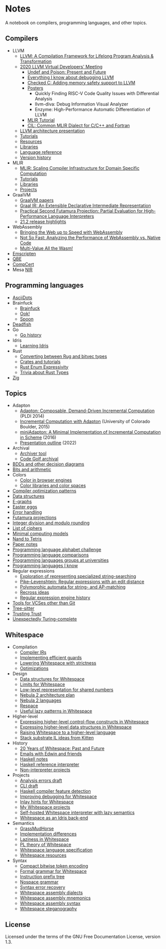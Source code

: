 # Notes

A notebook on compilers, programming languages, and other topics.

## Compilers

- LLVM
  - [LLVM: A Compilation Framework for Lifelong Program Analysis & Transformation](compilers/llvm/cgo04_lattner.md)
  - [2020 LLVM Virtual Developers' Meeting](compilers/llvm/devmtg_2020-10)
    - [Undef and Poison: Present and Future](compilers/llvm/devmtg_2020-10/undef_and_poison.md)
    - [Everything I know about debugging LLVM](compilers/llvm/devmtg_2020-10/debugging_llvm.md)
    - [Checked C: Adding memory safety support to LLVM](compilers/llvm/devmtg_2020-10/checked_c_memory_safety.md)
    - [Posters](compilers/llvm/devmtg_2020-10/posters.md)
      - Quickly Finding RISC-V Code Quality Issues with Differential Analysis
      - llvm-diva: Debug Information Visual Analyzer
      - Enzyme: High-Performance Automatic Differentiation of LLVM
    - [MLIR Tutorial](compilers/llvm/devmtg_2020-10/mlir_tutorial.md)
    - [CIL: Common MLIR Dialect for C/C++ and Fortran](compilers/llvm/devmtg_2020-10/cil_mlir_dialect.md)
  - [LLVM architecture presentation](compilers/llvm/presentation_outline.md)
  - [Tutorials](compilers/llvm/tutorials.md)
  - [Resources](compilers/llvm/resources.md)
  - [Libraries](compilers/llvm/libraries.md)
  - [Language reference](compilers/llvm/langref.md)
  - [Version history](compilers/llvm/version_history.md)
- MLIR
  - [MLIR: Scaling Compiler Infrastructure for Domain Specific Computation](compilers/mlir/cgo21_lattner.md)
  - [Tutorials](compilers/mlir/tutorials.md)
  - [Libraries](compilers/mlir/libraries.md)
  - [Projects](compilers/mlir/projects.md)
- GraalVM
  - [GraalVM papers](compilers/graalvm/papers.md)
  - [Graal IR: An Extensible Declarative Intermediate Representation](compilers/graalvm/graalvm_paper_notes.txt)
  - [Practical Second Futamura Projection: Partial Evaluation for High-Performance Language Interpreters](compilers/graalvm/futamura.md)
  - [21.2 release highlights](compilers/graalvm/release_highlights_21.2.md)
- WebAssembly
  - [Bringing the Web up to Speed with WebAssembly](compilers/webassembly/pldi17_haas.md)
  - [Not So Fast: Analyzing the Performance of WebAssembly vs. Native Code](compilers/webassembly/atc19_jangda.md)
  - [Multi-Value All the Wasm!](compilers/webassembly/multi_value.md)
- [Emscripten](compilers/emscripten.md)
- [QBE](compilers/qbe.md)
- [CompCert](compilers/compcert.md)
- Mesa [NIR](compilers/mesa_nir.md)

## Programming languages

- [AsciiDots](langs/asciidots.md)
- Brainfuck
  - [Brainfuck](langs/brainfuck/brainfuck.md)
  - [Ook!](langs/brainfuck/ook.md)
  - [Spoon](langs/brainfuck/spoon.md)
- [Deadfish](langs/deadfish.md)
- Go
  - [Go history](langs/go/history.md)
- Idris
  - [Learning Idris](langs/learning_idris.md)
- Rust
  - [Converting between Rug and bitvec types](langs/rust/convert_rug_bitvec.md)
  - [Crates and tutorials](langs/rust/rust.md)
  - [Rust Enum Expressivity](langs/rust/enum_expressivity.md)
  - [Trivia about Rust Types](langs/rust/types_trivia.md)
- [Zig](langs/zig.md)

## Topics

- Adapton
  - [Adapton: Composable, Demand-Driven Incremental Computation](topics/adapton/pldi2014.md)
    (PLDI 2014)
  - [Incremental Computation with Adapton](topics/adapton/boulder2015.md)
    (University of Colorado Boulder, 2015)
  - [miniAdapton: A Minimal Implementation of Incremental Computation in Scheme](topics/adapton/miniAdapton.md)
    (2016)
  - [Presentation outline](topics/adapton/presentation_outline.md) (2022)
- Archival
  - [Archiver tool](topics/archival/archiver_tool.md)
  - [Code Golf archival](topics/archival/code_golf_archival.md)
- [BDDs and other decision diagrams](topics/bdds.md)
- [Bits and arithmetic](topics/bits_and_arithmetic.md)
- Colors
  - [Color in browser engines](topics/colors/browser_color.md)
  - [Color libraries and color spaces](topics/colors/color_libraries.md)
- [Compiler optimization patterns](topics/compiler_optimizations.md)
- [Data structures](topics/data_structures.md)
- [E-graphs](topics/e-graphs.md)
- [Easter eggs](topics/easter_eggs.md)
- [Error handling](topics/errors.md)
- [Futamura projections](topics/futamura.md)
- [Integer division and modulo rounding](topics/div_mod_rounding.md)
- [List of ciphers](topics/ciphers.md)
- [Minimal computing models](topics/minimal_computing_models.md)
- [Nand to Tetris](topics/nand2tetris/README.md)
- [Paper notes](topics/papers.md)
- [Programming language alphabet challenge](topics/language_alphabet.md)
- [Programming language comparisons](topics/pl_comparisons.md)
- [Programming languages groups at universities](topics/universities.md)
- [Programming languages I know](topics/languages_i_know.md)
- Regular expressions
  - [Exploration of representing specialized string-searching](topics/regexp/algorithms.md)
  - [Pike–Levenshtein: Regular expressions with an edit distance](topics/regexp/pike-levenshtein.md)
  - [Polymorphic automata for string- and AP-matching](topics/regexp/polymorphic_automata.md)
  - [Recross ideas](topics/regexp/recross_ideas.md)
  - [Regular expression engine history](topics/regexp/history.md)
- [Tools for VCSes other than Git](topics/vcs.md)
- [Tree-sitter](topics/tree-sitter.md)
- [Trusting Trust](topics/trusting_trust.md)
- [Unexpectedly Turing-complete](topics/unexpected_turing.md)

## Whitespace

- Compilation
  - [Compiler IRs](wspace/compile/ir.md)
  - [Implementing efficient guards](wspace/compile/guards.md)
  - [Lowering Whitespace with strictness](wspace/compile/strictness.md)
  - [Optimizations](wspace/compile/optimizations.md)
- Design
  - [Data structures for Whitespace](wspace/design/data_structures.md)
  - [Limits for Whitespace](wspace/design/limits.md)
  - [Low-level representation for shared numbers](wspace/design/shared_numbers.md)
  - [Nebula 2 architecture plan](wspace/design/nebula2_architecture.md)
  - [Nebula 2 languages](wspace/design/nebula2_languages.md)
  - [Respace](wspace/design/respace.md)
  - [Useful lazy patterns in Whitespace](wspace/design/useful_laziness.md)
- Higher-level
  - [Expressing higher-level control-flow constructs in Whitespace](wspace/higher/control_flow.md)
  - [Expressing higher-level data structures in Whitespace](wspace/higher/data_structures.md)
  - [Raising Whitespace to a higher-level language](wspace/higher/raising.md)
  - [Stack substrate IL ideas from Kitten](wspace/higher/substrate_il_ideas.md)
- History
  - [20 Years of Whitespace: Past and Future](wspace/history/20th.md)
  - [Emails with Edwin and friends](wspace/history/emails.md)
  - [Haskell notes](wspace/history/haskell.md)
  - [Haskell reference interpreter](wspace/history/haskell_reference.md)
  - [Non-interpreter projects](wspace/history/non-interpreters.md)
- Projects
  - [Analysis errors draft](wspace/projects/errors_draft.md)
  - [CLI draft](wspace/projects/cli_draft.txt)
  - [Haskell compiler feature detection](wspace/projects/feature_detect.md)
  - [Improving debugging for Whitespace](wspace/projects/debugging.md)
  - [Inlay hints for Whitespace](wspace/projects/inlay_hints/README.md)
  - [My Whitespace projects](wspace/projects/projects.md)
  - [Self-hosted Whitespace interpreter with lazy semantics](wspace/projects/lazy_interpreter.md)
  - [Whitespace as an Idris back-end](wspace/projects/idris_backend.md)
- Semantics
  - [GrassMudHorse](wspace/semantics/grassmudhorse.md)
  - [Implementation differences](wspace/semantics/differences.md)
  - [Laziness in Whitespace](wspace/semantics/laziness.md)
  - [PL theory of Whitespace](wspace/semantics/pl.md)
  - [Whitespace language specification](wspace/semantics/whitespace_spec.md)
  - [Whitespace resources](wspace/semantics/resources.md)
- Syntax
  - [Compact bitwise token encoding](wspace/syntax/bit_pack.md)
  - [Formal grammar for Whitespace](wspace/syntax/formal_grammar.md)
  - [Instruction prefix tree](wspace/syntax/instruction_prefix_tree.svg)
  - [Nospace grammar](wspace/syntax/nospace_grammar.bnf)
  - [Syntax error recovery](wspace/syntax/syntax_recovery.md)
  - [Whitespace assembly dialects](wspace/syntax/assembly_dialects.md)
  - [Whitespace assembly mnemonics](wspace/syntax/mnemonics.md)
  - [Whitespace assembly syntax](wspace/syntax/assembly.md)
  - [Whitespace steganography](wspace/syntax/steganography.md)

## License

Licensed under the terms of the GNU Free Documentation License, version 1.3.
